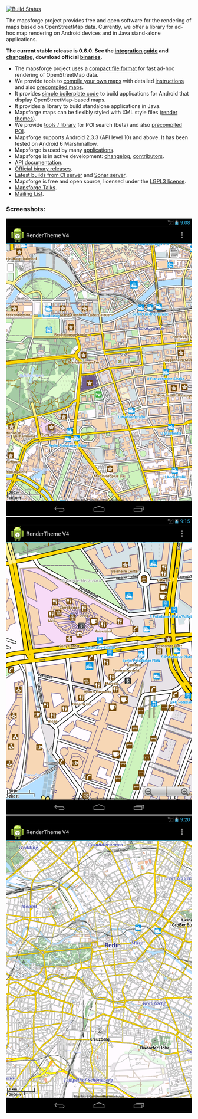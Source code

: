 [![Build Status](https://travis-ci.org/mapsforge/mapsforge.svg?branch=dev)](https://travis-ci.org/mapsforge/mapsforge)

The mapsforge project provides free and open software for the rendering of maps based on OpenStreetMap data. Currently, we offer a library for ad-hoc map rendering on Android devices and in Java stand-alone applications.

**The current stable release is 0.6.0. See the [integration guide](docs/Integration.md) and [changelog](docs/Changelog.md), download official [binaries](docs/Downloads.md).**

- The mapsforge project uses a [compact file format](docs/Specification-Binary-Map-File.md) for fast ad-hoc rendering of OpenStreetMap data.
- We provide tools to [compile your own maps](docs/Getting-Started-Map-Writer.md) with detailed [instructions](docs/MapCreation.md) and also [precompiled maps](http://download.mapsforge.org).
- It provides [simple boilerplate code](docs/Getting-Started-Android-App.md) to build applications for Android that display OpenStreetMap-based maps.
- It provides a library to build standalone applications in Java.
- Mapsforge maps can be flexibly styled with XML style files ([render themes](docs/Rendertheme.md)).
- We provide [tools / library](docs/POI.md) for POI search (beta) and also [precompiled POI](http://download.mapsforge.org).
- Mapsforge supports Android 2.3.3 (API level 10) and above. It has been tested on Android 6 Marshmallow.
- Mapsforge is used by many [applications](docs/Mapsforge-Applications.md).
- Mapsforge is in active development: [changelog](docs/Changelog.md), [contributors](docs/Contributors.md). 
- [API documentation](http://mapsforge.org/docs).
- [Official binary releases](docs/Downloads.md). 
- [Latest builds from CI server](http://ci.mapsforge.org/) and [Sonar server](http://sonar.mapsforge.org/).
- Mapsforge is free and open source, licensed under the [LGPL3 license](https://www.gnu.org/copyleft/lesser.html).
- [Mapsforge Talks](docs/Mapsforge-Talks.md).
- [Mailing List](https://groups.google.com/forum/#!forum/mapsforge-dev).

### Screenshots:

![Screenshot Samples App Berlin 1](docs/images/screenshot-berlin-1.png)
![Screenthot Samples App Berlin 2](docs/images/screenshot-berlin-2.png)
![Screenshot Samples App Berlin 3](docs/images/screenshot-berlin-3.png)
